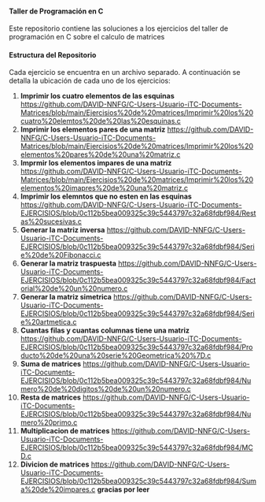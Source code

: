 #### Taller de Programación en C

Este repositorio contiene las soluciones a los ejercicios del taller de programación en C sobre el calculo de matrices 

#### Estructura del Repositorio

Cada ejercicio se encuentra en un archivo separado. A continuación se detalla la ubicación de cada uno de los ejercicios:

1. **Imprimir los cuatro elementos de las esquinas**
https://github.com/DAVID-NNFG/C-Users-Usuario-iTC-Documents-Matrices/blob/main/Ejercisios%20de%20matrices/Imprimir%20los%20cuatro%20elemtos%20de%20las%20esquinas.c
2. **Imprimir los elementos pares de una matriz**
https://github.com/DAVID-NNFG/C-Users-Usuario-iTC-Documents-Matrices/blob/main/Ejercisios%20de%20matrices/Imprimir%20los%20elementos%20pares%20de%20una%20matriz.c
3. **Imprmir los elementos impares de una matriz**
https://github.com/DAVID-NNFG/C-Users-Usuario-iTC-Documents-Matrices/blob/main/Ejercisios%20de%20matrices/Imprimir%20los%20elementos%20imapres%20de%20una%20matriz.c
4. **Imprimir los elemntos que no esten en las esquinas**
https://github.com/DAVID-NNFG/C-Users-Usuario-iTC-Documents-EJERCISIOS/blob/0c112b5bea009325c39c5443797c32a68fdbf984/Restas%20sucesivas.c
5. **Generar la matriz inversa**
https://github.com/DAVID-NNFG/C-Users-Usuario-iTC-Documents-EJERCISIOS/blob/0c112b5bea009325c39c5443797c32a68fdbf984/Serie%20de%20Fibonacci.c
6. **Generar la matriz traspuesta**
https://github.com/DAVID-NNFG/C-Users-Usuario-iTC-Documents-EJERCISIOS/blob/0c112b5bea009325c39c5443797c32a68fdbf984/Factorial%20de%20un%20numero.c
7. **Generar la matriz simetrica**
https://github.com/DAVID-NNFG/C-Users-Usuario-iTC-Documents-EJERCISIOS/blob/0c112b5bea009325c39c5443797c32a68fdbf984/Serie%20artmetica.c
8. **Cuantas filas y cuantas columnas tiene una matriz**
https://github.com/DAVID-NNFG/C-Users-Usuario-iTC-Documents-EJERCISIOS/blob/0c112b5bea009325c39c5443797c32a68fdbf984/Producto%20de%20una%20serie%20Geometrica%20%7D.c
9. **Suma de matrices**
https://github.com/DAVID-NNFG/C-Users-Usuario-iTC-Documents-EJERCISIOS/blob/0c112b5bea009325c39c5443797c32a68fdbf984/Numero%20de%20digitos%20de%20un%20numero.c
10. **Resta de matrices**
https://github.com/DAVID-NNFG/C-Users-Usuario-iTC-Documents-EJERCISIOS/blob/0c112b5bea009325c39c5443797c32a68fdbf984/Numero%20primo.c
11. **Multiplicacion de matrices**
https://github.com/DAVID-NNFG/C-Users-Usuario-iTC-Documents-EJERCISIOS/blob/0c112b5bea009325c39c5443797c32a68fdbf984/MCD.c
12. **Divicion de matrices**
https://github.com/DAVID-NNFG/C-Users-Usuario-iTC-Documents-EJERCISIOS/blob/0c112b5bea009325c39c5443797c32a68fdbf984/Suma%20de%20impares.c
**gracias por leer** 
